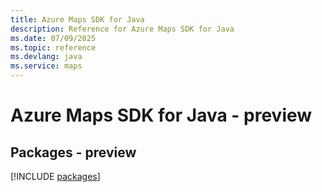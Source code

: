 ```yaml
---
title: Azure Maps SDK for Java
description: Reference for Azure Maps SDK for Java
ms.date: 07/09/2025
ms.topic: reference
ms.devlang: java
ms.service: maps
---
```

# Azure Maps SDK for Java - preview
## Packages - preview
[!INCLUDE [packages](maps-index.md)]